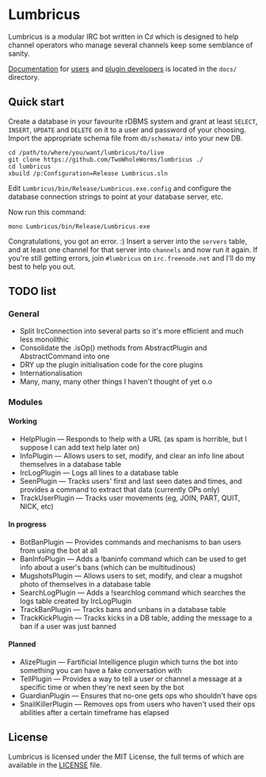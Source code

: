 # Lumbricus

Lumbricus is a modular IRC bot written in C♯ which is designed to help channel
operators who manage several channels keep some semblance of sanity.

[Documentation](docs/index.md) for [users](docs/users.md) and
[plugin developers](docs/plugin_development.md) is located in the `docs/`
directory.

## Quick start

Create a database in your favourite rDBMS system and grant at least `SELECT`,
`INSERT`, `UPDATE` and `DELETE` on it to a user and password of your choosing.
Import the appropriate schema file from `db/schemata/` into your new DB.

    cd /path/to/where/you/want/lumbricus/to/live
    git clone https://github.com/TwoWholeWorms/lumbricus ./
    cd lumbricus
    xbuild /p:Configuration=Release Lumbricus.sln

Edit `Lumbricus/bin/Release/Lumbricus.exe.config` and configure the database
connection strings to point at your database server, etc.

Now run this command:

    mono Lumbricus/bin/Release/Lumbricus.exe

Congratulations, you got an error. :) Insert a server into the `servers` table,
and at least one channel for that server into `channels` and now run it again.
If you're still getting errors, join `#lumbricus` on `irc.freenode.net` and I'll
do my best to help you out.

## TODO list

### General

* Split IrcConnection into several parts so it's more efficient and much less monolithic
* Consolidate the .isOp() methods from AbstractPlugin and AbstractCommand into one
* DRY up the plugin initialisation code for the core plugins
* Internationalisation
* Many, many, many other things I haven't thought of yet o.o

### Modules

#### Working

* HelpPlugin — Responds to !help with a URL (as spam is horrible, but I suppose I can add text help later on)
* InfoPlugin — Allows users to set, modify, and clear an info line about themselves in a database table
* IrcLogPlugin — Logs all lines to a database table
* SeenPlugin — Tracks users' first and last seen dates and times, and provides a command to extract that data (currently OPs only)
* TrackUserPlugin — Tracks user movements (eg, JOIN, PART, QUIT, NICK, etc)

#### In progress

* BotBanPlugin — Provides commands and mechanisms to ban users from using the bot at all
* BanInfoPlugin — Adds a !baninfo command which can be used to get info about a user's bans (which can be multitudinous)
* MugshotsPlugin — Allows users to set, modify, and clear a mugshot photo of themselves in a database table
* SearchLogPlugin — Adds a !searchlog command which searches the logs table created by IrcLogPlugin
* TrackBanPlugin — Tracks bans and unbans in a database table
* TrackKickPlugin — Tracks kicks in a DB table, adding the message to a ban if a user was just banned

#### Planned

* AlizePlugin — Fartificial Intelligence plugin which turns the bot into something you can have a fake conversation with
* TellPlugin — Provides a way to tell a user or channel a message at a specific time or when they're next seen by the bot
* GuardianPlugin — Ensures that no-one gets ops who shouldn't have ops
* SnailKillerPlugin — Removes ops from users who haven't used their ops abilities after a certain timeframe has elapsed

## License

Lumbricus is licensed under the MIT License, the full terms of which are
available in the [LICENSE](LICENSE) file.
